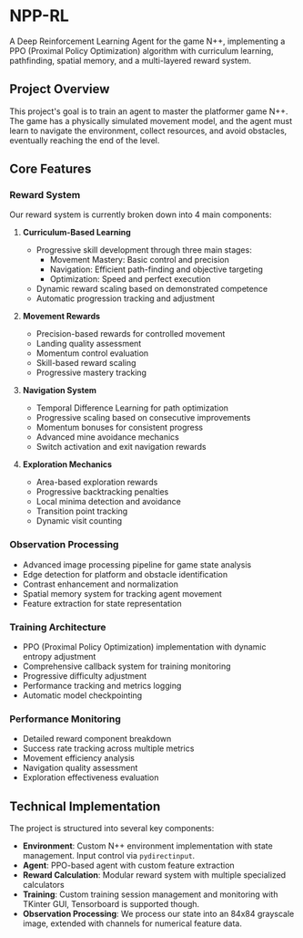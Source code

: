 # NPP-RL

A Deep Reinforcement Learning Agent for the game N++, implementing a PPO (Proximal Policy Optimization) algorithm with curriculum learning, pathfinding, spatial memory, and a multi-layered reward system.

## Project Overview

This project's goal is to train an agent to master the platformer game N++. The game has a physically simulated movement model, and the agent must learn to navigate the environment, collect resources, and avoid obstacles, eventually reaching the end of the level. 

## Core Features

### Reward System

Our reward system is currently broken down into 4 main components:

1. **Curriculum-Based Learning**
   - Progressive skill development through three main stages:
     - Movement Mastery: Basic control and precision
     - Navigation: Efficient path-finding and objective targeting
     - Optimization: Speed and perfect execution
   - Dynamic reward scaling based on demonstrated competence
   - Automatic progression tracking and adjustment

2. **Movement Rewards**
   - Precision-based rewards for controlled movement
   - Landing quality assessment
   - Momentum control evaluation
   - Skill-based reward scaling
   - Progressive mastery tracking

3. **Navigation System**
   - Temporal Difference Learning for path optimization
   - Progressive scaling based on consecutive improvements
   - Momentum bonuses for consistent progress
   - Advanced mine avoidance mechanics
   - Switch activation and exit navigation rewards

4. **Exploration Mechanics**
   - Area-based exploration rewards
   - Progressive backtracking penalties
   - Local minima detection and avoidance
   - Transition point tracking
   - Dynamic visit counting

### Observation Processing

- Advanced image processing pipeline for game state analysis
- Edge detection for platform and obstacle identification
- Contrast enhancement and normalization
- Spatial memory system for tracking agent movement
- Feature extraction for state representation

### Training Architecture

- PPO (Proximal Policy Optimization) implementation with dynamic entropy adjustment
- Comprehensive callback system for training monitoring
- Progressive difficulty adjustment
- Performance tracking and metrics logging
- Automatic model checkpointing

### Performance Monitoring

- Detailed reward component breakdown
- Success rate tracking across multiple metrics
- Movement efficiency analysis
- Navigation quality assessment
- Exploration effectiveness evaluation

## Technical Implementation

The project is structured into several key components:

- **Environment**: Custom N++ environment implementation with state management. Input control via `pydirectinput`.
- **Agent**: PPO-based agent with custom feature extraction
- **Reward Calculation**: Modular reward system with multiple specialized calculators
- **Training**: Custom training session management and monitoring with TKinter GUI, Tensorboard is supported though.
- **Observation Processing**: We process our state into an 84x84 grayscale image, extended with channels for numerical feature data.
